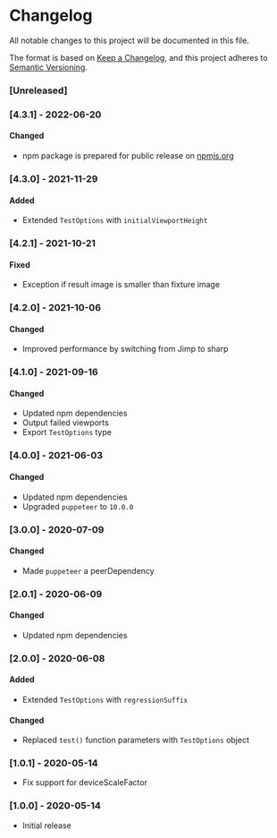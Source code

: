 # Changelog

All notable changes to this project will be documented in this file.

The format is based on [Keep a Changelog](https://keepachangelog.com/en/1.0.0/), and this project adheres to [Semantic Versioning](https://semver.org/spec/v2.0.0.html).

### [Unreleased]

### [4.3.1] - 2022-06-20

#### Changed

- npm package is prepared for public release on [npmjs.org](https://npmjs.com)

### [4.3.0] - 2021-11-29

#### Added

- Extended `TestOptions` with `initialViewportHeight`

### [4.2.1] - 2021-10-21

#### Fixed

- Exception if result image is smaller than fixture image

### [4.2.0] - 2021-10-06

#### Changed

- Improved performance by switching from Jimp to sharp

### [4.1.0] - 2021-09-16

#### Changed

- Updated npm dependencies
- Output failed viewports
- Export `TestOptions` type

### [4.0.0] - 2021-06-03

#### Changed

- Updated npm dependencies
- Upgraded `puppeteer` to `10.0.0`

### [3.0.0] - 2020-07-09

#### Changed

- Made `puppeteer` a peerDependency

### [2.0.1] - 2020-06-09

#### Changed

- Updated npm dependencies

### [2.0.0] - 2020-06-08

#### Added

- Extended `TestOptions` with `regressionSuffix`

#### Changed

- Replaced `test()` function parameters with `TestOptions` object

### [1.0.1] - 2020-05-14

- Fix support for deviceScaleFactor

### [1.0.0] - 2020-05-14

- Initial release
